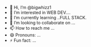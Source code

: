 - 👋 Hi, I’m @bigwhizz1
- 👀 I’m interested in WEB DEV....
- 🌱 I’m currently learning ..FULL STACK.
- 💞️ I’m looking to collaborate on ...
- 📫 How to reach me ...
- 😄 Pronouns: ...
- ⚡ Fun fact: ...

<!---
bigwhizz1/bigwhizz1 is a ✨ special ✨ repository because its `README.md` (this file) appears on your GitHub profile.
You can click the Preview link to take a look at your changes.
--->
